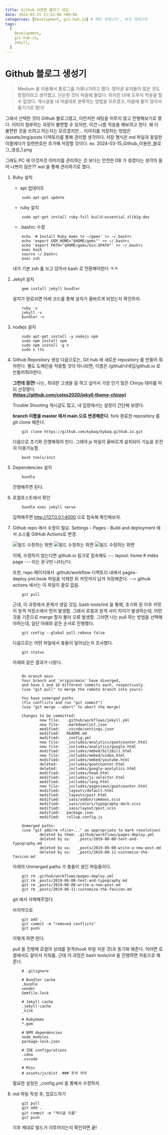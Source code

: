 ```yaml
---
title: Github 이용한 블로그 생성
date: 2024-03-15 11:22:00 +09:00
categories: [Development, git-hub.io] # 메인 카테고리 , 보조 카테고리
tags:
  [
    Development,
    git-hub.io,
    Jekyll,
  ]
---
```




# Github 블로그 생성기

>Medium 을 이용해서 블로그를 가꿔나가려고 했다.
>영어권 유저들이 많은 것도 장점이라고 생각했고, 단순한 것이 마음에 들었다.
>하지만 UI에 도무지 적응을 할 수 없었다. 게시글을 내 마음대로 분류하는 방법을 모르겠고, 마음에 들지 않아서 옮기기로 했다!

그래서 선택한 것이 Github 블로그였고, 이런저런 세팅을 미루지 않고 진행해보기로 했다.
이미지 첨부하는 과정이 불편할 수 있지만, 이건 나름 적응을 해보려고 한다.
왜 더 불편한 것을 쓰려고 하는지는 모르겠지만...
이미지를 저장하는 방법은 /assets/img/posts 디렉토리를 통해 관리할 생각이다.
저장 형식은 md 파일과 동일한 이름에다가 일련번호만 추가해 저장할 것이다.
ex. 2024-03-15_Github_이용한_블로그_생성_1.png

그래도 PC 에 이것저것 이미지를 관리하는 것 보다는 안전한 DB 가 생겼다는 생각이 들어 나쁘지 않은??
wsl 을 통해 관리하기로 했다.

1. Ruby 설치

	- apt 업데이트
	```shell
		sudo apt-get update
	```

	- ruby 설치
	```shell
		sudo apt-get install ruby-full build-essential zlib1g-dev
	```
	- .bashrc 수정
	```shell
		echo '# Install Ruby Gems to ~/gems' >> ~/.bashrc
		echo 'export GEM_HOME="$HOME/gems"' >> ~/.bashrc
		echo 'export PATH="$HOME/gems/bin:$PATH"' >> ~/.bashrc
		exec bash
		source ~/.bashrc
		exec zsh
	```

	내가 기본 zsh 를 쓰고 있어서 bash 로 전환해야한다 ㅋㅋ

2. Jekyll 설치

    ```shell
    	gem install jekyll bundler
    ```

	설치가 완료되면 아래 코드를 통해 설치가 올바르게 되었는지 확인하자.

	```shell
		ruby -v
		jekyll -v
		bundler -v
	```

3. nodejs 설치

	```shell
		sudo apt-get install -y nodejs npm
		sudo npm install npm
		sudo npm install -g n
		sudo n lts
	```

	  
4. Github Repository 생성
	다음으로는, Git hub 에 새로운 repository 를 만들어 줘야한다.
	별도 도메인을 적용할 것이 아니라면, 이름은 /github닉네임/github.io 로 만들어줘야한다.  

	**그런데 잠깐!**
	나는, 최대한 고생을 덜 하고 싶어서 가장 인기 많은 Chirpy 테마를 미리 선정했다.  
	**(https://github.com/cotes2020/jekyll-theme-chirpy)**

	Trouble Shooting 게시글도 많고, 내 입장에서는 설정이 간단해 보였다.
	
	**branch 이름을 master 에서 main 으로 변경해준다.**
	fork 완료한 repository 를 git clone 해준다.

	```shell
		git clone https://github.com/kybaq/kybaq.github.io.git
	```

	다음으로 초기화 진행해줘야 한다. 그래야 js 파일이 올바르게 설치되어 기능을 온전히 이용가능함.
	```shell
		bash tools/init
	```

	
5. Dependencies 설치
	```shell
		bundle
	```
	진행해주면 된다.

6. 로컬호스트에서 확인
	```shell
		bundle exec jekyll serve
	```
	입력해주면 http://127.0.0.1:4000 으로 접속해 확인해보자.

7. Github repo 에서 수정이 필요.
	Settings - Pages - Build and deployment 에서 소스를 GitHub Actions로 변경.

	<img src="https://kybaq.github.io/assets/img/posts/2024-03-15-Github-이용한-블로그-생성-1.png" alt="빌드 수정하는 화면">

	<img src="https://kybaq.github.io/assets/img/posts/2024-03-15-Github-이용한-블로그-생성-2.png" alt="빌드 수정하는 화면">

	<img src="https://kybaq.github.io/assets/img/posts/2024-03-15-Github-이용한-블로그-생성-3.png" alt="빌드 수정하는 화면">

	이때, 수정하지 않는다면 github.io 링크로 접속해도
	--- layout: home # index page --- 라는 문구만 나타난다.

	또한, repo 페이지에서 .github/workflow 디렉토리 내에서 pages-deploy.yml.hook 파일을 삭제한 뒤
	커밋까지 남겨 저장해준다. --> github actions 에서는 이 파일이 쓸모 없음.

	```shell
		git pull
	```

	근데, 이 과정에서 문제가 생길 것임.
	bash tools/init 을 통해, 초기화 된 이후 커밋이 원격 저장소에서 먼저 발생함.
	그래서 로컬과 원격 사이 차이가 발생하는데, 어떤 것을 기준으로 merge 할지 몰라 오류 발생함.
	그러면 나는 pull 하는 방법을 선택해야하는데, 일단 아래와 같은 순서로 진행했다.

	```shell
		git config --global pull.rebase false
	```

	다음으로는 어떤 파일에서 충돌이 일어났는지 조사했다.

	```shell
		git status
	```

	아래와 같은 결과가 나왔다.

	```shell

		On branch main
		Your branch and 'origin/main' have diverged,
		and have 1 and 18 different commits each, respectively.
		(use "git pull" to merge the remote branch into yours)

		You have unmerged paths.
		(fix conflicts and run "git commit")
		(use "git merge --abort" to abort the merge)

		Changes to be committed:
				new file:   .github/workflows/jekyll.yml
				new file:   .markdownlint.json
				modified:   .vscode/settings.json
				modified:   README.md
				modified:   _config.yml
				new file:   _includes/analytics/goatcounter.html
				new file:   _includes/analytics/google.html
				modified:   _includes/embed/bilibili.html
				new file:   _includes/embed/video.html
				modified:   _includes/embed/youtube.html
				deleted:    _includes/goatcounter.html
				deleted:    _includes/google-analytics.html
				modified:   _includes/head.html
				modified:   _includes/js-selector.html
				modified:   _includes/lang.html
				new file:   _includes/pageviews/goatcounter.html
				modified:   _layouts/default.html
				modified:   _layouts/post.html
				modified:   _sass/addon/commons.scss
				modified:   _sass/colors/typography-dark.scss
				modified:   _sass/layout/post.scss
				modified:   package.json
				modified:   rollup.config.js

		Unmerged paths:
		(use "git add/rm <file>..." as appropriate to mark resolution)
				deleted by them: .github/workflows/pages-deploy.yml
				deleted by us:   _posts/2019-08-08-text-and-typography.md
				deleted by us:   _posts/2019-08-08-write-a-new-post.md
				deleted by us:   _posts/2019-08-11-customize-the-favicon.md
	```

	아래의 Unmerged paths 가 충돌이 생긴 파일들이다.

	```shell
		git rm .github/workflows/pages-deploy.yml
		git rm _posts/2019-08-08-text-and-typography.md
		git rm _posts/2019-08-08-write-a-new-post.md
		git rm _posts/2019-08-11-customize-the-favicon.md
	```

	git 에서 삭제해주었다.

	마지막으로 

	```shell
		git add .
		git commit -m "removed conflicts"
		git push
	```

	이렇게 하면 된다.

	pull 을 진행해 로컬의 상태를 원격(hook 파일 지운 것)과 동기화 해준다.
	이러면 로컬에서도 알아서 지워줌. 근데 이 과정은 bash tools/init 을 진행하면 자동으로 해준다.

	```shell
		# .gitignore

		# Bundler cache
		.bundle
		vendor
		Gemfile.lock
		
		# Jekyll cache
		.jekyll-cache
		_site
		
		# RubyGems
		*.gem
		
		# NPM dependencies
		node_modules
		package-lock.json
		
		# IDE configurations
		.idea
		.vscode
		
		# Misc
		# assets/js/dist  ### 주석 처리
	```

	필요한 설정은 _config.yml 을 통해서 수정하자.

8. md 파일 작성 후, 업로드하기
	```shell
		git pull
		git add .
		git commit -m "게시글 이름"
		git push
	```
	
	이후 제대로 빌드가 이루어지는지 확인하면 끝!